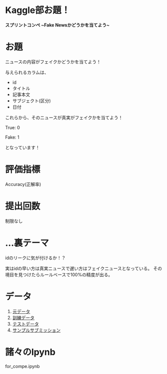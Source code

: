 # Kaggle部お題！

<B> スプリントコンペ ~Fake Newsかどうかを当てよう~</B>

# お題
ニュースの内容がフェイクかどうかを当てよう！

与えられるカラムは、

- id
- タイトル
- 記事本文
- サブジェクト(区分)
- 日付

これらから、そのニュースが真実がフェイクかを当てよう！

True: 0

Fake: 1

となっています！

# 評価指標
Accuracy(正解率)

# 提出回数
制限なし

# ...裏テーマ
idのリークに気が付けるか！？

実はidの早い方は真実ニュースで遅い方はフェイクニュースとなっている。
その境目を見つけたらルールベースで100%の精度が出る。

# データ
1. [元データ](https://www.kaggle.com/datasets/clmentbisaillon/fake-and-real-news-dataset/data)
2. [訓練データ](https://drive.google.com/file/d/1G67yNxwlJ63QgGafLVyIoYS1YmkvMKrz/view?usp=drive_link)
3. [テストデータ](https://drive.google.com/file/d/1h-OZg5gn_rstj7g29xVin-X8-iTEIFlT/view?usp=drive_link)
4. [サンプルサブミッション](https://drive.google.com/file/d/1Y44ttwGeWtQ-G-ImyC3AerZKagTMmNZA/view?usp=drive_link)

# 諸々のIpynb
for_compe.ipynb